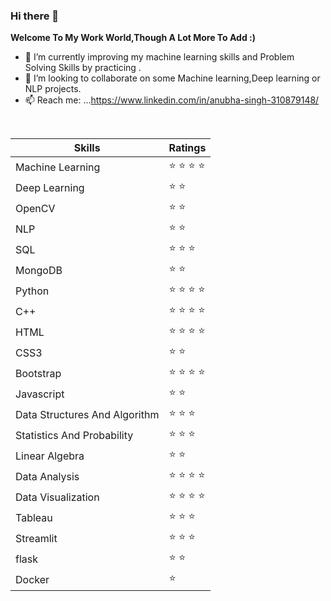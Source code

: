 ### Hi there 👋


**Welcome To My Work World,Though A Lot More To Add :)**
- 🔭 I’m currently improving my machine learning skills and Problem Solving Skills by practicing .
- 👯 I’m looking to collaborate on some Machine learning,Deep learning or NLP projects.
- 📫 Reach me: ...https://www.linkedin.com/in/anubha-singh-310879148/
<br/>


|Skills|Ratings|
| --- | --- |
|Machine Learning|:star: :star: :star: :star:|   
|Deep Learning|:star: :star:|
|OpenCV|:star: :star:|
|NLP|:star: :star:|
|SQL|:star: :star: :star:|
|MongoDB|:star: :star:|
|Python|:star: :star: :star: :star:|            
|C++|:star: :star: :star: :star:|
|HTML|:star: :star: :star: :star:|
|CSS3|:star: :star:|
|Bootstrap|:star: :star: :star: :star:|
|Javascript|:star: :star:|
|Data Structures And Algorithm|:star: :star: :star:|
|Statistics And Probability|:star: :star: :star:|
|Linear Algebra|:star: :star:|                           
|Data Analysis|:star: :star: :star: :star:| 
|Data Visualization|:star: :star: :star: :star:|
|Tableau|:star: :star: :star:|
|Streamlit|:star: :star: :star:|
|flask|:star: :star:|
|Docker|:star:|
